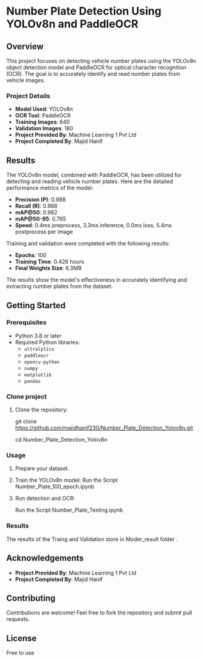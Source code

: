 # Number Plate Detection Using YOLOv8n and PaddleOCR

## Overview

This project focuses on detecting vehicle number plates using the YOLOv8n object detection model and PaddleOCR for optical character recognition (OCR). The goal is to accurately identify and read number plates from vehicle images.

### Project Details

- **Model Used**: YOLOv8n
- **OCR Tool**: PaddleOCR
- **Training Images**: 640
- **Validation Images**: 180
- **Project Provided By**: Machine Learning 1 Pvt Ltd
- **Project Completed By**: Majid Hanif

## Results

The YOLOv8n model, combined with PaddleOCR, has been utilized for detecting and reading vehicle number plates. Here are the detailed performance metrics of the model:

- **Precision (P)**: 0.988
- **Recall (R)**: 0.968
- **mAP@50**: 0.982
- **mAP@50-95**: 0.765
- **Speed**: 0.4ms preprocess, 3.3ms inference, 0.0ms loss, 5.4ms postprocess per image

Training and validation were completed with the following results:
- **Epochs**: 100
- **Training Time**: 0.426 hours
- **Final Weights Size**: 6.3MB

The results show the model's effectiveness in accurately identifying and extracting number plates from the dataset.

## Getting Started

### Prerequisites

- Python 3.8 or later
- Required Python libraries:
  - `ultralytics`
  - `paddleocr`
  - `opencv-python`
  - `numpy`
  - `matplotlib`
  - `pandas`

### Clone project

1. Clone the repository:
   
   git clone https://github.com/majidhanif230/Number_Plate_Detection_Yolov8n.git

   cd Number_Plate_Detection_Yolov8n


### Usage

1. Prepare your dataset.

3. Train the YOLOv8n model:
    Run the Script Number_Plate_100_epoch.ipynb

4. Run detection and OCR:

    Run the Script Number_Plate_Testing.ipynb

### Results

The results of the Traing and Validation store in Moder_result folder .

## Acknowledgements

- **Project Provided By**: Machine Learning 1 Pvt Ltd
- **Project Completed By**: Majid Hanif

## Contributing

Contributions are welcome! Feel free to fork the repository and submit pull requests.

## License
Free to use
